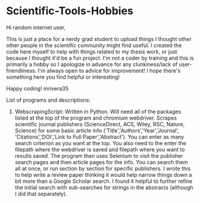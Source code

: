 # Scientific-Tools-Hobbies

Hi random internet user,

This is just a place for a nerdy grad student to upload things I thought other other people in the scientific community might find useful. I created the code here myself to help with things related to my thesis work, or just because I thought it'd be a fun project. I'm not a coder by training and this is primarily a hobby so I apologize in advance for any clunkiness/lack of user-friendliness. I'm always open to advice for improvement! I hope there's something here you find helpful or interesting!

Happy coding!
mrivera35


List of programs and descriptions:
1. WebscrapingScript: Written in Python. Will need all of the packages listed at the top of the program and chromium webdriver. Scrapes scientific journal publishers (ScienceDirect, ACS, Wiley, RSC, Nature, Science) for some basic article info ('Title','Authors','Year','Journal', 'Citations','DOI','Link to Full Paper','Abstract'). You can enter as many search criterion as you want at the top. You also need to the enter the filepath where the webdriver is saved and filepath where you want to results saved. The program then uses Selenium to visit the publisher search pages and then article pages for the info. You can search them all at once, or run section by section for specific publishers. I wrote this to help write a review paper thinking it would help narrow things down a bit more than a Google Scholar search. I found it helpful to further refine the initial search with sub-searches for strings in the abstracts (although I did that separately).  
